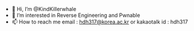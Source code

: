 - 👋 Hi, I’m @KindKillerwhale
- 👀 I’m interested in Reverse Engineering and Pwnable
- 📫 How to reach me  email : hdh317@korea.ac.kr or kakaotalk id : hdh317

<!---
KindKillerwhale/KindKillerwhale is a ✨ special ✨ repository because its `README.md` (this file) appears on your GitHub profile.
You can click the Preview link to take a look at your changes.
--->

